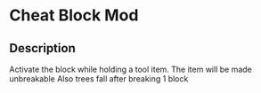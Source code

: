 # Cheat Block Mod
## Description
Activate the block while holding a tool item. The item will be made unbreakable
Also trees fall after breaking 1 block